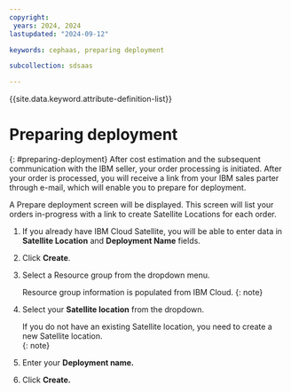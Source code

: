 ```yaml
---
copyright:
 years: 2024, 2024
lastupdated: "2024-09-12"

keywords: cephaas, preparing deployment

subcollection: sdsaas

---
```


{{site.data.keyword.attribute-definition-list}}

# Preparing deployment
{: #preparing-deployment}
After cost estimation and the subsequent communication with the IBM seller, your order processing is initiated. After your order is processed, you will receive a link from your IBM sales parter through e-mail, which will enable you to prepare for deployment.  

A Prepare deployment screen will be displayed. This screen will list your orders in-progress with a link to create Satellite Locations for each order. 

1. If you already have IBM Cloud Satellite, you will be able to enter data in **Satellite Location** and **Deployment Name** fields. 
2. Click **Create**. 
3. Select a Resource group from the dropdown menu. 

   Resource group information is populated from IBM Cloud. 
   {: note}

4. Select your **Satellite location** from the dropdown. 

   If you do not have an existing Satellite location, you need to create a new Satellite location.  
   {: note}

5. Enter your **Deployment name.** 
6. Click **Create.** 
